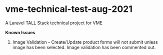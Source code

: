 # vme-technical-test-aug-2021
 A Laravel TALL Stack technical project for VME
 
 **Known Issues**
 
1. Image Validation - Create/Update product forms will not submit unless image has been selected. Image validation has been commented out.
